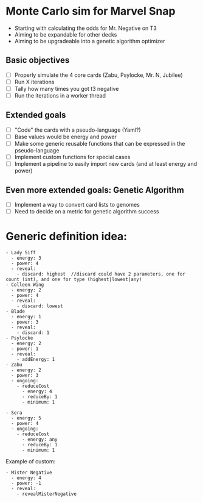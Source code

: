 # Monte Carlo sim for Marvel Snap
* Starting with calculating the odds for Mr. Negative on T3
* Aiming to be expandable for other decks
* Aiming to be upgradeable into a genetic algorithm optimizer

## Basic objectives
- [ ] Properly simulate the 4 core cards (Zabu, Psylocke, Mr. N, Jubilee)
- [ ] Run X iterations
- [ ] Tally how many times you got t3 negative
- [ ] Run the iterations in a worker thread

## Extended goals
- [ ] "Code" the cards with a pseudo-language (Yaml?)
- [ ] Base values would be energy and power
- [ ] Make some generic reusable functions that can be expressed in the pseudo-language
- [ ] Implement custom functions for special cases
- [ ] Implement a pipeline to easily import new cards (and at least energy and power)

## Even more extended goals: Genetic Algorithm
- [ ] Implement a way to convert card lists to genomes
- [ ] Need to decide on a metric for genetic algorithm success

# Generic definition idea:
`````
- Lady Siff
  - energy: 3
  - power: 4
  - reveal:
    - discard: highest  //discard could have 2 parameters, one for count (int), and one for type (highest|lowest|any)
- Colleen Wing
  - energy: 2
  - power: 4
  - reveal:
    - discard: lowest
- Blade
  - energy: 1
  - power: 3
  - reveal:
    - discard: 1
- Psylocke
  - energy: 2
  - power: 1
  - reveal:
    - addEnergy: 1
- Zabu
  - energy: 2
  - power: 3
  - ongoing:
    - reduceCost
	  - energy: 4
	  - reduceBy: 1
	  - minimum: 1
	  
- Sera
  - energy: 5
  - power: 4
  - ongoing:
    - reduceCost
	  - energy: any
	  - reduceBy: 1
	  - minimum: 1
`````

Example of custom:
`````
- Mister Negative
  - energy: 4
  - power: -1
  - reveal:
    - revealMisterNegative
`````